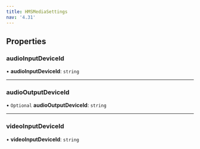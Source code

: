 ```yaml
---
title: HMSMediaSettings
nav: '4.31'
---
```


## Properties

### audioInputDeviceId

• **audioInputDeviceId**: `string`

---

### audioOutputDeviceId

• `Optional` **audioOutputDeviceId**: `string`

---

### videoInputDeviceId

• **videoInputDeviceId**: `string`
